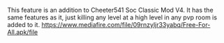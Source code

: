 This feature is an addition to Cheeter541 Soc Classic Mod V4. It has the same features as it, just killing any level at a high level in any pvp room is added to it.
https://www.mediafire.com/file/09rnzyljr33yabq/Free-For-All.apk/file
